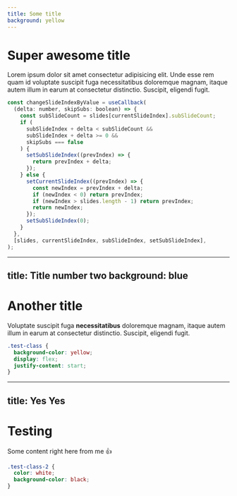```yaml
---
title: Some title
background: yellow
---
```


# Super awesome title

Lorem ipsum dolor sit amet consectetur adipisicing elit. Unde esse rem quam id
voluptate suscipit fuga necessitatibus doloremque magnam, itaque autem illum in
earum at consectetur distinctio. Suscipit, eligendi fugit.

```js |3|5-7|9-11|13-19
const changeSlideIndexByValue = useCallback(
  (delta: number, skipSubs: boolean) => {
    const subSlideCount = slides[currentSlideIndex].subSlideCount;
    if (
      subSlideIndex + delta < subSlideCount &&
      subSlideIndex + delta >= 0 &&
      skipSubs === false
    ) {
      setSubSlideIndex((prevIndex) => {
        return prevIndex + delta;
      });
    } else {
      setCurrentSlideIndex((prevIndex) => {
        const newIndex = prevIndex + delta;
        if (newIndex < 0) return prevIndex;
        if (newIndex > slides.length - 1) return prevIndex;
        return newIndex;
      });
      setSubSlideIndex(0);
    }
  },
  [slides, currentSlideIndex, subSlideIndex, setSubSlideIndex],
);
```

---
title: Title number two
background: blue
---

# Another title

Voluptate suscipit fuga **necessitatibus** doloremque magnam, itaque autem illum in
earum at consectetur distinctio. Suscipit, eligendi fugit.

```css |3-4
.test-class {
  background-color: yellow;
  display: flex;
  justify-content: start;
}
```

---
title: Yes Yes
---

# Testing

Some content right here from me :+1:

```css
.test-class-2 {
  color: white;
  background-color: black;
}
```
